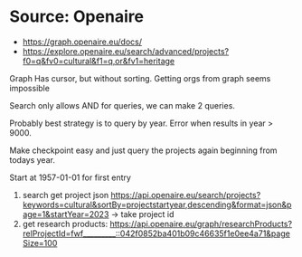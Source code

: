 # Source: Openaire 

* https://graph.openaire.eu/docs/
* https://explore.openaire.eu/search/advanced/projects?f0=q&fv0=cultural&f1=q,or&fv1=heritage

Graph Has cursor, but without sorting.
Getting orgs from graph seems impossible

Search only allows AND for queries, we can make 2 queries.

Probably best strategy is to query by year. Error when results in year > 9000.

Make checkpoint easy and just query the projects again beginning from todays year.

Start at 1957-01-01 for first entry

1. search get project json https://api.openaire.eu/search/projects?keywords=cultural&sortBy=projectstartyear,descending&format=json&page=1&startYear=2023
    -> take project id
2. get research products: https://api.openaire.eu/graph/researchProducts?relProjectId=fwf_________::042f0852ba401b09c46635f1e0ee4a71&pageSize=100